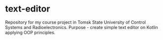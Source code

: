 # text-editor
Repository for my course project in Tomsk State University of Control Systems and Radioelectronics. Purpose - create simple text editor on Kotlin applying OOP principles.
